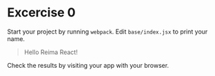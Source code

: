 # Excercise 0


Start your project by running `webpack`.
Edit `base/index.jsx` to print your name.

> Hello Reima React!


Check the results by visiting your app with your browser. 
